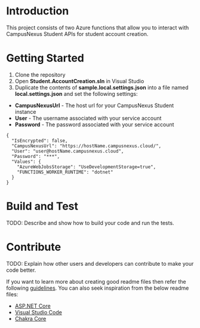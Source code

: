 # Introduction 
This project consists of two Azure functions that allow you to interact with CampusNexus Student APIs for student account creation.

# Getting Started
1.  Clone the repository
2.  Open **Student.AccountCreation.sln** in Visual Studio
3.  Duplicate the contents of **sample.local.settings.json** into a file named **local.settings.json** and set the following settings:
- **CampusNexusUrl** - The host url for your CampusNexus Student instance
- **User** - The username associated with your service account
- **Password** - The password associated with your service account
```
{
  "IsEncrypted": false,
  "CampusNexusUrl": "https://hostName.campusnexus.cloud/",
  "User": "user@hostName.campusnexus.cloud",
  "Password": "***",
  "Values": {
    "AzureWebJobsStorage": "UseDevelopmentStorage=true",
    "FUNCTIONS_WORKER_RUNTIME": "dotnet"
  }
}
```

# Build and Test
TODO: Describe and show how to build your code and run the tests. 

# Contribute
TODO: Explain how other users and developers can contribute to make your code better. 

If you want to learn more about creating good readme files then refer the following [guidelines](https://docs.microsoft.com/en-us/azure/devops/repos/git/create-a-readme?view=azure-devops). You can also seek inspiration from the below readme files:
- [ASP.NET Core](https://github.com/aspnet/Home)
- [Visual Studio Code](https://github.com/Microsoft/vscode)
- [Chakra Core](https://github.com/Microsoft/ChakraCore)
